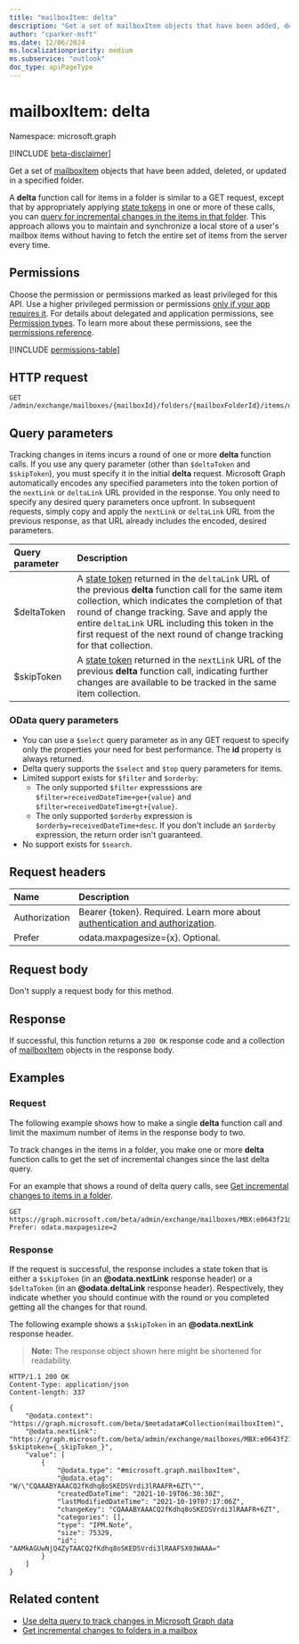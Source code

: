 ```yaml
---
title: "mailboxItem: delta"
description: "Get a set of mailboxItem objects that have been added, deleted, or updated in a specified folder."
author: "cparker-msft"
ms.date: 12/06/2024
ms.localizationpriority: medium
ms.subservice: "outlook"
doc_type: apiPageType
---
```


# mailboxItem: delta

Namespace: microsoft.graph

[!INCLUDE [beta-disclaimer](../../includes/beta-disclaimer.md)]

Get a set of [mailboxItem](../resources/mailboxitem.md) objects that have been added, deleted, or updated in a specified folder.

A **delta** function call for items in a folder is similar to a GET request, except that by appropriately applying [state tokens](/graph/delta-query-overview) in one or more of these calls, you can [query for incremental changes in the items in that folder](/graph/delta-query-messages). This approach allows you to maintain and synchronize a local store of a user's mailbox items without having to fetch the entire set of items from the server every time.

## Permissions

Choose the permission or permissions marked as least privileged for this API. Use a higher privileged permission or permissions [only if your app requires it](/graph/permissions-overview#best-practices-for-using-microsoft-graph-permissions). For details about delegated and application permissions, see [Permission types](/graph/permissions-overview#permission-types). To learn more about these permissions, see the [permissions reference](/graph/permissions-reference).

<!-- {
  "blockType": "permissions",
  "name": "mailboxitem-delta-permissions"
}
-->
[!INCLUDE [permissions-table](../includes/permissions/mailboxitem-delta-permissions.md)]

## HTTP request

<!-- {
  "blockType": "ignored"
}
-->
``` http
GET /admin/exchange/mailboxes/{mailboxId}/folders/{mailboxFolderId}/items/delta
```

## Query parameters

Tracking changes in items incurs a round of one or more **delta** function calls. If you use any query parameter (other than `$deltaToken` and `$skipToken`), you must specify it in the initial **delta** request. Microsoft Graph automatically encodes any specified parameters into the token portion of the `nextLink` or `deltaLink` URL provided in the response. You only need to specify any desired query parameters once upfront. In subsequent requests, simply copy and apply the `nextLink` or `deltaLink` URL from the previous response, as that URL already includes the encoded, desired parameters.

| Query parameter|Description|
|:----------------|:-------|
| $deltaToken|A [state token](/graph/delta-query-overview) returned in the `deltaLink` URL of the previous **delta** function call for the same item collection, which indicates the completion of that round of change tracking. Save and apply the entire `deltaLink` URL including this token in the first request of the next round of change tracking for that collection.|
| $skipToken|A [state token](/graph/delta-query-overview) returned in the `nextLink` URL of the previous **delta** function call, indicating further changes are available to be tracked in the same item collection.|

### OData query parameters

- You can use a `$select` query parameter as in any GET request to specify only the properties your need for best performance. The **id** property is always returned.  
- Delta query supports the `$select` and `$top` query parameters for items.  
- Limited support exists for `$filter` and `$orderby`:
  - The only supported `$filter` expresssions are `$filter=receivedDateTime+ge+{value}` and `$filter=receivedDateTime+gt+{value}`.
  - The only supported `$orderby` expression is `$orderby=receivedDateTime+desc`. If you don't include an `$orderby` expression, the return order isn't guaranteed.
- No support exists for `$search`.

## Request headers

|Name|Description|
|:---|:---|
|Authorization|Bearer {token}. Required. Learn more about [authentication and authorization](/graph/auth/auth-concepts).|
|Prefer|odata.maxpagesize={x}. Optional.|

## Request body

Don't supply a request body for this method.

## Response

If successful, this function returns a `200 OK` response code and a collection of [mailboxItem](../resources/mailboxitem.md) objects in the response body.

## Examples

### Request

The following example shows how to make a single **delta** function call and limit the maximum number of items in the response body to two.

To track changes in the items in a folder, you make one or more **delta** function calls to get the set of incremental changes since the last delta query. 

For an example that shows a round of delta query calls, see [Get incremental changes to items in a folder](/graph/delta-query-messages).

<!-- {
  "blockType": "request",
  "name": "mailboxitemthis.delta",
  "sampleKeys": ["MBX:e0643f21@a7809c93", "AAMkAGUwNjQ4ZyTAAA="]
}
-->
``` http
GET https://graph.microsoft.com/beta/admin/exchange/mailboxes/MBX:e0643f21@a7809c93/folders/AAMkAGUwNjQ4ZyTAAA=/items/delta
Prefer: odata.maxpagesize=2
```

### Response

If the request is successful, the response includes a state token that is either a `$skipToken` (in an **@odata.nextLink** response header) or a `$deltaToken` (in an **@odata.deltaLink** response header). Respectively, they indicate whether you should continue with the round or you completed getting all the changes for that round.

The following example shows a `$skipToken` in an **@odata.nextLink** response header.

>**Note:** The response object shown here might be shortened for readability.
<!-- {
  "blockType": "response",
  "truncated": true,
  "@odata.type": "Collection(Microsoft.OutlookServices.mailboxItem)"
}
-->
``` http
HTTP/1.1 200 OK
Content-Type: application/json
Content-length: 337

{
    "@odata.context": "https://graph.microsoft.com/beta/$metadata#Collection(mailboxItem)",
    "@odata.nextLink": "https://graph.microsoft.com/beta/admin/exchange/mailboxes/MBX:e0643f21@a7809c93/folders/AAMkAGUwNjQ4ZyTAAA=/items/delta?$skiptoken={_skipToken_}",
    "value": [
        {
            "@odata.type": "#microsoft.graph.mailboxItem",
            "@odata.etag": "W/\"CQAAABYAAACQ2fKdhq8oSKEDSVrdi3lRAAFR+6ZT\"",
            "createdDateTime": "2021-10-19T06:30:30Z",
            "lastModifiedDateTime": "2021-10-19T07:17:06Z",
            "changeKey": "CQAAABYAAACQ2fKdhq8oSKEDSVrdi3lRAAFR+6ZT",
            "categories": [],
            "type": "IPM.Note",
            "size": 75329,
            "id": "AAMkAGUwNjQ4ZyTAACQ2fKdhq8oSKEDSVrdi3lRAAFSX03WAAA="
        }
    ]
}
```

## Related content

- [Use delta query to track changes in Microsoft Graph data](/graph/delta-query-overview)
- [Get incremental changes to folders in a mailbox](./mailboxfolder-delta.md)
